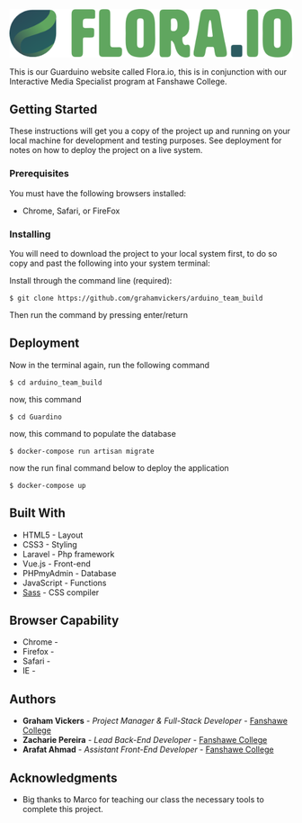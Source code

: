 ![](/Front-End/images/main_logo_v1.svg)

This is our Guarduino website called Flora.io, this is in conjunction with our Interactive Media Specialist program at Fanshawe College. 

## Getting Started

These instructions will get you a copy of the project up and running on your local machine for development and testing purposes. See deployment for notes on how to deploy the project on a live system.

### Prerequisites

You must have the following browsers installed: 

* Chrome, Safari, or FireFox

### Installing

You will need to download the project to your local system first, to do so copy and past the following into your system terminal:


Install through the command line (required):
```
$ git clone https://github.com/grahamvickers/arduino_team_build
```
Then run the command by pressing enter/return


## Deployment


Now in the terminal again, run the following command 
```
$ cd arduino_team_build
```
now, this command
```
$ cd Guardino
```
now, this command to populate the database
```
$ docker-compose run artisan migrate
```
now the run final command below to deploy the application
```
$ docker-compose up
```

## Built With

* HTML5 - Layout
* CSS3 - Styling
* Laravel - Php framework
* Vue.js - Front-end
* PHPmyAdmin - Database
* JavaScript - Functions
* [Sass](https://sass-lang.com/) - CSS compiler


## Browser Capability 

* Chrome - 
* Firefox - 
* Safari -
* IE - 


## Authors

* **Graham Vickers** - *Project Manager & Full-Stack Developer* - [Fanshawe College](https://github.com/grahamvickers)
* **Zacharie Pereira** - *Lead Back-End Developer* - [Fanshawe College](https://github.com/zpereiracollege)
* **Arafat Ahmad** - *Assistant Front-End Developer* - [Fanshawe College](https://github.com/zpereiracollege)
 


## Acknowledgments

* Big thanks to Marco for teaching our class the necessary tools to complete this project. 
